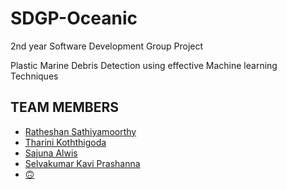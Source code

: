 # SDGP-Oceanic
2nd year Software Development Group Project

Plastic Marine Debris Detection using effective Machine learning Techniques 



## TEAM MEMBERS
- [Ratheshan Sathiyamoorthy](https://github.com/Ratheshan03)
- [Tharini Koththigoda](https://github.com/RuStYbUlL)
- [Sajuna Alwis](https://github.com/SajunaAlwis)
- [Selvakumar Kavi Prashanna]()
- [🙃](https://github.com/Depression202)
